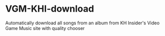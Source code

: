 # VGM-KHI-download
Automatically download all songs from an album from KH Insider's Video Game Music site with quality chooser
